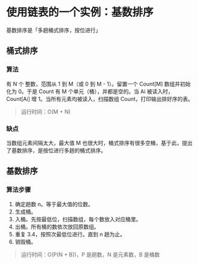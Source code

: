 # 使用链表的一个实例：基数排序

基数排序是「多趟桶式排序，按位进行」

## 桶式排序

### 算法

有 N 个 整数，范围从 1 到 M（或 0 到 M - 1）。留置一个 Count[M] 数组并初始化为 0。于是 Count 有 M 个单元（桶），并都是空的。当 Ai 被读入时，Count[Ai] 增 1。当所有元素均被读入，扫描数组 Count，打印输出排好序的表。

> 运行时间：O(M + N)

### 缺点

当数组元素间隔太大，最大值 M 也很大时，桶式排序有很多空桶，基于此，提出了基数排序，是按位进行多趟的桶式排序。

## 基数排序

### 算法步骤

1. 确定趟数 n。等于最大值的位数。
2. 生成桶。
3. 入桶。先按最低位，扫描数组，每个数放入对应桶里。
4. 出桶。所有桶的数依次放回原数组。
5. 重复 3.4，按照次最低位进行。直到 n 趟为止。
6. 销毁桶。

> 运行时间：O(P(N + B))，P 是趟数，N 是元素数，B 是桶数
